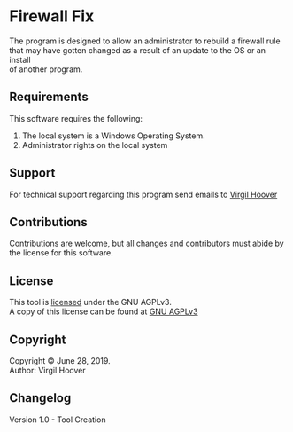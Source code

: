 # Firewall Fix

The program is designed to allow an administrator to rebuild a firewall rule  
that may have gotten changed as a result of an update to the OS or an install  
of another program.

## Requirements

This software requires the following:
 1. The local system is a Windows Operating System.
 2. Administrator rights on the local system

## Support

For technical support regarding this program send emails to [Virgil Hoover](mailto:VirgilHoover@gmail.com)

## Contributions

Contributions are welcome, but all changes and contributors must abide by the license for this software.

## License

This tool is [licensed](license.txt) under the GNU AGPLv3.  
A copy of this license can be found at [GNU AGPLv3](https://choosealicense.com/licenses/agpl-3.0/)  

## Copyright

Copyright &copy; June 28, 2019.  
Author: Virgil Hoover

## Changelog

Version 1.0 - Tool Creation